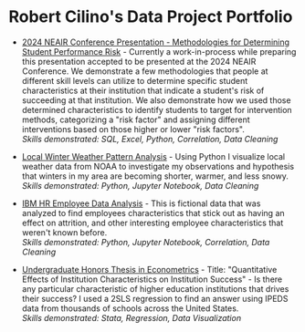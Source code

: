 # Robert Cilino's Data Project Portfolio

* [2024 NEAIR Conference Presentation - Methodologies for Determining Student Performance Risk]() - Currently a work-in-process while preparing this presentation accepted to be presented at the 2024 NEAIR Conference. We demonstrate a few methodologies that people at different skill levels can utilize to determine specific student characteristics at their institution that indicate a student's risk of succeeding at that institution. We also demonstrate how we used those determined characteristics to identify students to target for intervention methods, categorizing a "risk factor" and assigning different interventions based on those higher or lower "risk factors".
\
*Skills demonstrated: SQL, Excel, Python, Correlation, Data Cleaning*

* [Local Winter Weather Pattern Analysis](https://rawcdn.githack.com/rcilino/Data-Project-Portfolio/49719b2953ea8e7cc1954ae756d11c7dc3f6f44f/Local_Winter_Weather_Analysis.html) - Using Python I visualize local weather data from NOAA to investigate my observations and hypothesis that winters in my area are becoming shorter, warmer, and less snowy.
\
*Skills demonstrated: Python, Jupyter Notebook, Data Cleaning*

* [IBM HR Employee Data Analysis]() - This is fictional data that was analyzed to find employees characteristics that stick out as having an effect on attrition, and other interesting employee characteristics that weren't known before.
\
*Skills demonstrated: Python, Jupyter Notebook, Correlation, Data Cleaning*

* [Undergraduate Honors Thesis in Econometrics](https://github.com/rcilino/Data-Project-Portfolio/blob/main/Econometrics_Thesis-Quantitative_Effects_of_Institution_Characteristics_on_Institution_Success.png) - Title: "Quantitative Effects of Institution Characteristics on Institution Success" - Is there any particular characteristic of higher education institutions that drives their success? I used a 2SLS regression to find an answer using IPEDS data from thousands of schools across the United States.
\
*Skills demonstrated: Stata, Regression, Data Visualization*



